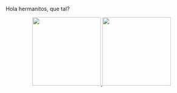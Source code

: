 Hola hermanitos, que tal?

<div align="center">
  <a href="https://github.com/admirschaurich">
  <img height="180em" src="https://github-readme-stats.vercel.app/api?username=admirschaurich&show_icons=true&theme=dracula&include_all_commits=true&count_private=true"/>
  <img height="180em" src="https://github-readme-stats.vercel.app/api/top-langs/?username=admirschaurich&langs_count=8&theme=dracula"/>
</div>
